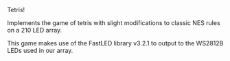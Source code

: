 Tetris!

Implements the game of tetris with slight modifications to classic NES rules on a 210 LED array.

This game makes use of the FastLED library v3.2.1 to output to the WS2812B LEDs used in our array.